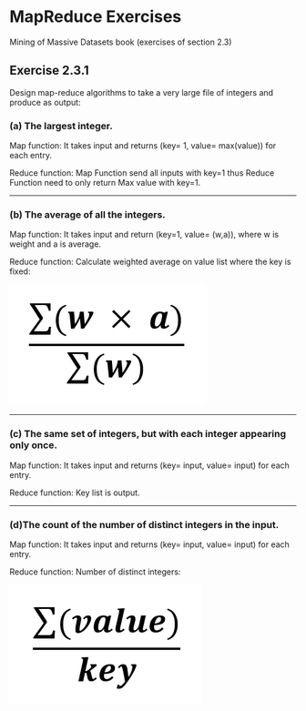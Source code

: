 # MapReduce Exercises
Mining of Massive Datasets book (exercises of section 2.3)
## Exercise 2.3.1
Design map-reduce algorithms to take a very large file of integers and produce as output:
### (a) **The largest integer.**
Map function: It takes input and returns (key= 1, value= max(value)) for each entry.

Reduce function: Map Function send all inputs with key=1 thus Reduce Function need to only return Max value with key=1.
- - - -

### (b) **The average of all the integers.**
Map function: It takes input and return (key=1, value= (w,a)), where w is weight and a is average.

Reduce function: Calculate weighted average on value list where the key is fixed:

![F1](https://github.com/E008001/Minnig-of-massive-datasets-Exercises/blob/master/f1.png)
- - - -

### (c) **The same set of integers, but with each integer appearing only once.**
Map function: It takes input and returns (key= input, value= input) for each entry.

Reduce function: Key list is output.
- - - -

### (d)**The count of the number of distinct integers in the input.**
Map function: It takes input and returns (key= input, value= input) for each entry.

Reduce function: Number of distinct integers:

![F2](https://github.com/E008001/Minnig-of-massive-datasets-Exercises/blob/master/f2.png)
